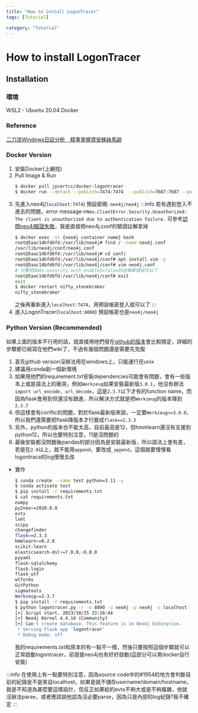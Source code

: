 ```yaml
---
title: "How to install LogonTracer"
tags: [Tutorial]

category: "Tutorial"
---
```


# How to install LogonTracer
<!-- more -->

## Installation
### 環境
WSL2 - Ubuntu 20.04
Docker

### Reference
[二刀流Windows日誌分析　精準掌握資安蛛絲馬跡](https://www.netadmin.com.tw/netadmin/zh-tw/technology/84E5EAA4BC494BB6A4B15607E62418A0)

### Docker Version
1. 安裝Docker(上網找)
2. Pull Image & Run
    ```bash
    $ docker pull jpcertcc/docker-logontracer
    $ docker run --detach --publish=7474:7474  --publish=7687:7687 --publish=8080:8080 -e LTHOSTNAME=0.0.0.0 jpcertcc/docker-logontracer
    ```
3. 先進入neo4j(`localhost:7474`)
    預設密碼: `neo4j/neo4j`
    :::info
    若有遇到登入不進去的問題，error message$\to$`Neo.ClientError.Security.Unauthorized: The client is unauthorized due to authentication failure.`
    可參考[訪問neo4j驗證失敗](https://blog.csdn.net/weixin_39198406/article/details/85068102)，我是直接把neo4j.conf的驗證註解拿掉
    ```bash
    $ docker exec -it {neo4j container name} bash
    root@5aac14bfd6fd:/var/lib/neo4j# find / -name neo4j.conf
    /var/lib/neo4j/conf/neo4j.conf
    root@5aac14bfd6fd:/var/lib/neo4j# cd conf/
    root@5aac14bfd6fd:/var/lib/neo4j/conf# apt install vim -y
    root@5aac14bfd6fd:/var/lib/neo4j/conf# vim neo4j.conf
    # 只要把dbms.security.auth_enabled=false的註解拿掉就可以了
    root@5aac14bfd6fd:/var/lib/neo4j/conf# exit
    exit
    $ docker restart nifty_stonebraker
    nifty_stonebraker
    ```
    之後再重新進入`localhost:7474`，用預設帳密登入就可以了
    :::
4. 進入LogonTracer(`localhost:8080`)
    預設帳密也是`neo4j/neo4j`

### Python Version (Recommended)
如果上面的版本不行用的話，就直接用他們發在[github的版本](https://github.com/JPCERTCC/LogonTracer/wiki/how-to-use)會比較穩定，詳細的步驟都已經寫在他們wiki了，不過有幾個問題還是需要先克服
1. 首先github version沒辦法用在windows上，只能運行在unix
2. 建議用conda創一個新環境
3. 如果用他們的requirement.txt安裝dependencies可能會有問題，會有一些版本上或是語法上的衝突，例如`Werkzeug`如果安裝最新版`3.0.1`，他沒有辦法`import url_encode, url_decode`，這是`2.3.7`以下才有的function name，而因為flask會用到但還沒有跟進，所以解決方式就是把`Werkzeug`的版本降到`2.3.7`
4. 但這樣會有conflic的問題，對於flask最新版來說，一定要`Werkzeug>=3.0.0`，所以我們還需要把flask降版本才行變成`flask==2.3.3`
5. 另外，python的版本也不能太高，目前最高是12，但hmmlearn還沒有支援到python12，所以也要特別注意，11是沒問題的
6. 最後安裝都沒問題後pandas的部分因為是安裝最新版，所以語法上會有差，若是在`2.0`以上，就不能用`append`，要改成`_append`，這個就要慢慢看logontrace的log慢慢去改

* 實作
    ```bash
    $ conda create --name test python=3.11 -y
    $ conda activate test
    $ pip install -r requirements.txt
    $ cat requirements.txt
    numpy
    py2neo>=2020.0.0
    evtx
    lxml
    scipy
    changefinder
    flask==2.3.3
    hmmlearn>=0.2.8
    scikit-learn
    elasticsearch-dsl>=7.0.0,<8.0.0
    pyyaml
    flask-sqlalchemy
    flask-login
    flask_wtf
    wtforms
    GitPython
    sigmatools
    Werkzeug==2.3.7
    $ pip install -r requirements.txt
    $ python logontracer.py -r -o 8000 -u neo4j -p neo4j -s localhost
    [+] Script start. 2023/10/25 23:28:44
    [+] Neo4j Kernel 4.4.14 (Community)
    [+] Can't create database. This feature is in Neo4j Enterprise.
     * Serving Flask app 'logontracer'
     * Debug mode: off
    ```
    我的requirements.txt和原本的有一點不一樣，然後只要按照這個步驟就可以正常啟動logontracer，前提是neo4j也有好好啟動(這部分可以用docker自行安裝)
    
:::info
在使用上有一點要特別注意，因為source code中的#1954的地方會判斷目前的紀錄是不是來自localhost，如果是就不儲存username/domain/hostname，我是不知道為甚麼要這樣設計，但反正如果給的evtx不夠大或是不夠複雜，他就沒辦法parse，或者應該說他認為沒必要parse，因為只是內部的log紀錄?我不確定
:::